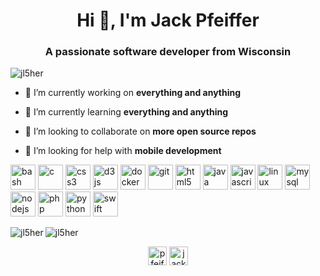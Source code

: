 <h1 align="center">Hi 👋, I'm Jack Pfeiffer</h1>
<h3 align="center">A passionate software developer from Wisconsin</h3>
<p align="left"> <img src="https://komarev.com/ghpvc/?username=jl5her" alt="jl5her" /> </p>

- 🔭 I’m currently working on **everything and anything**

- 🌱 I’m currently learning **everything and anything**

- 👯 I’m looking to collaborate on **more open source repos**

- 🤝 I’m looking for help with **mobile development**

<p align="left"><img src="https://www.vectorlogo.zone/logos/gnu_bash/gnu_bash-icon.svg" alt="bash" width="40" height="40"/> <img src="https://devicons.github.io/devicon/devicon.git/icons/c/c-original.svg" alt="c" width="40" height="40"/> <img src="https://devicons.github.io/devicon/devicon.git/icons/css3/css3-original-wordmark.svg" alt="css3" width="40" height="40"/> <img src="https://devicons.github.io/devicon/devicon.git/icons/d3js/d3js-original.svg" alt="d3js" width="40" height="40"/> <img src="https://devicons.github.io/devicon/devicon.git/icons/docker/docker-original-wordmark.svg" alt="docker" width="40" height="40"/> <img src="https://www.vectorlogo.zone/logos/git-scm/git-scm-icon.svg" alt="git" width="40" height="40"/> <img src="https://devicons.github.io/devicon/devicon.git/icons/html5/html5-original-wordmark.svg" alt="html5" width="40" height="40"/> <img src="https://devicons.github.io/devicon/devicon.git/icons/java/java-original-wordmark.svg" alt="java" width="40" height="40"/> <img src="https://devicons.github.io/devicon/devicon.git/icons/javascript/javascript-original.svg" alt="javascript" width="40" height="40"/> <img src="https://devicons.github.io/devicon/devicon.git/icons/linux/linux-original.svg" alt="linux" width="40" height="40"/> <img src="https://devicons.github.io/devicon/devicon.git/icons/mysql/mysql-original-wordmark.svg" alt="mysql" width="40" height="40"/> <img src="https://devicons.github.io/devicon/devicon.git/icons/nodejs/nodejs-original-wordmark.svg" alt="nodejs" width="40" height="40"/> <img src="https://devicons.github.io/devicon/devicon.git/icons/php/php-original.svg" alt="php" width="40" height="40"/> <img src="https://devicons.github.io/devicon/devicon.git/icons/python/python-original.svg" alt="python" width="40" height="40"/> <img src="https://devicons.github.io/devicon/devicon.git/icons/swift/swift-original-wordmark.svg" alt="swift" width="40" height="40"/></p><img align="left" src="https://github-readme-stats.vercel.app/api/top-langs/?username=jl5her&layout=compact&hide=html" alt="jl5her" />

<img align="center" src="https://github-readme-stats.vercel.app/api?username=jl5her&show_icons=true" alt="jl5her" />

<p align="center"> 
<a href="https://linkedin.com/in/pfeifferj" target="blank"><img align="center" src="https://cdn.jsdelivr.net/npm/simple-icons@3.0.1/icons/linkedin.svg" alt="pfeifferj" height="30" width="30" /></a>
<a href="https://stackoverflow.com/users/jack-pfeiffer" target="blank"><img align="center" src="https://cdn.jsdelivr.net/npm/simple-icons@3.0.1/icons/stackoverflow.svg" alt="jack-pfeiffer" height="30" width="30" /></a>
</p>

